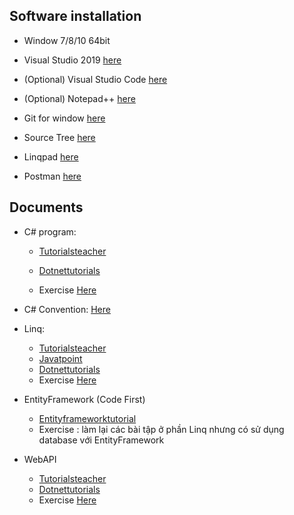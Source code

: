 ## Software installation

- Window 7/8/10 64bit

- Visual Studio 2019 [here](https://visualstudio.microsoft.com/)
- (Optional) Visual Studio Code [here](https://visualstudio.microsoft.com/)
- (Optional) Notepad++ [here](https://notepad-plus-plus.org/downloads/) 

- Git for window [here](https://git-scm.com/download/win)
- Source Tree [here](https://www.sourcetreeapp.com/) 

- Linqpad [here](https://www.linqpad.net/)

- Postman [here](https://www.getpostman.com/)


## Documents

- C# program:
    - [Tutorialsteacher](https://www.tutorialsteacher.com/csharp/csharp-tutorials) 
    - [Dotnettutorials](https://dotnettutorials.net/course/csharp-dot-net-tutorials/)

    - Exercise [Here](Basic.md)

- C# Convention: [Here](Convention.md)

- Linq:

    - [Tutorialsteacher](https://www.tutorialsteacher.com/linq/linq-tutorials)
    - [Javatpoint](https://www.javatpoint.com/linq)
    - [Dotnettutorials](https://dotnettutorials.net/course/linq/)
    - Exercise [Here](Linq.md)

- EntityFramework (Code First)
    - [Entityframeworktutorial](https://www.entityframeworktutorial.net/code-first/what-is-code-first.aspx)
    - Exercise : làm lại các bài tập ở phần Linq nhưng có sử dụng database với EntityFramework

- WebAPI
    - [Tutorialsteacher](https://www.tutorialsteacher.com/webapi/web-api-tutorials)
    - [Dotnettutorials](https://dotnettutorials.net/course/asp-net-web-api/)
    - Exercise [Here](webapi.md)